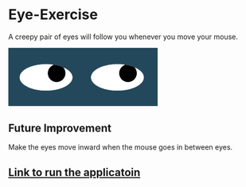 # Eye-Exercise
A creepy pair of eyes will follow you whenever you move your mouse.

<img src="./eyes.png" width='300'>

## Future Improvement
Make the eyes move inward when the mouse goes in between eyes.

## [Link to run the applicatoin](https://janeqq1.github.io/Eye-Exercise/)
